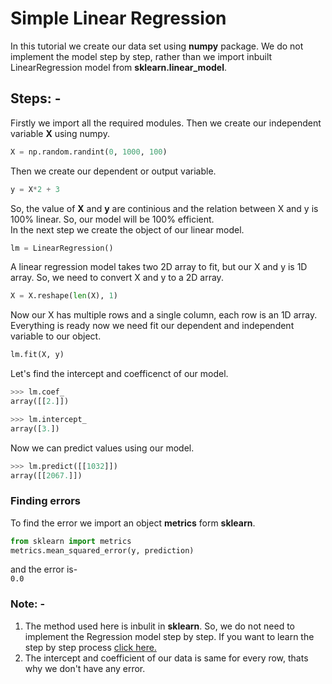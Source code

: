 # Simple Linear Regression
In this tutorial we create our data set using **numpy** package. We do not implement the model step by step,
rather than we import inbuilt LinearRegression model from **sklearn.linear_model**.

## Steps: -
Firstly we import all the required modules. Then we create our independent variable **X** using numpy.
```python
X = np.random.randint(0, 1000, 100)
```
Then we create our dependent or output variable.
```python
y = X*2 + 3
```
So, the value of **X** and **y** are continious and the relation between X and y is 100% linear. So, our model will be 100% efficient.\
In the next step we create the object of our linear model.
```python
lm = LinearRegression()
```
A linear regression model takes two 2D array to fit, but our X and y is 1D array. So, we need to convert X and y to a 2D array.
```python
X = X.reshape(len(X), 1)
```
Now our X has multiple rows and a single column, each row is an 1D array.\
Everything is ready now we need fit our dependent and independent variable to our object.
```python
lm.fit(X, y)
```
Let's find the intercept and coefficenct of our model.
```python
>>> lm.coef_
array([[2.]])
```
```python
>>> lm.intercept_
array([3.])
```
Now we can predict values using our model.
```python
>>> lm.predict([[1032]])
array([[2067.]])
```
### Finding errors
To find the error we import an object **metrics** form **sklearn**.
```python
from sklearn import metrics
metrics.mean_squared_error(y, prediction)
```
 and the error is-\
 `0.0`

### Note: -
1. The method used here is inbulit in **sklearn**. So, we do not need to implement the Regression model step by step. If you want to learn the step by step process 
   <a href= "https://github.com/santanunandi01/LinearRegression/tree/master/01%20LinearRegression" target="_blank">click here.</a>
2. The intercept and coefficient of our data is same for every row, thats why we don't have any error.
